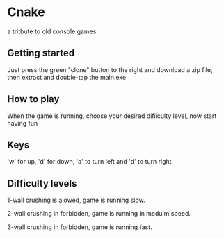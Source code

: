 # Cnake
a tritbute to old console games

## Getting started
Just press the green "clone" button to the right and download a zip file, then extract and double-tap the main.exe


## How to play 
When the game is running, choose your desired difiiculty level, now start having fun

## Keys
'w' for up, 'd' for down, 'a' to turn left and 'd' to turn right

## Difficulty levels 
1-wall crushing is alowed, game is running slow.

2-wall crushing in forbidden, game is running in meduim speed.

3-wall crushing in forbidden, game is running fast.

